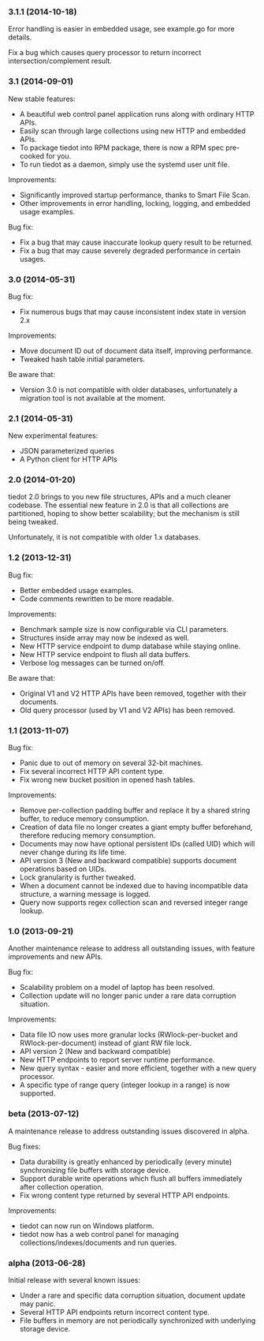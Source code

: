 ### 3.1.1 (2014-10-18)

Error handling is easier in embedded usage, see example.go for more details.

Fix a bug which causes query processor to return incorrect intersection/complement result.

### 3.1 (2014-09-01)

New stable features:

- A beautiful web control panel application runs along with ordinary HTTP APIs.
- Easily scan through large collections using new HTTP and embedded APIs.
- To package tiedot into RPM package, there is now a RPM spec pre-cooked for you.
- To run tiedot as a daemon, simply use the systemd user unit file.

Improvements:

- Significantly improved startup performance, thanks to Smart File Scan.
- Other improvements in error handling, locking, logging, and embedded usage examples.

Bug fix:

- Fix a bug that may cause inaccurate lookup query result to be returned.
- Fix a bug that may cause severely degraded performance in certain usages.

### 3.0 (2014-05-31)

Bug fix:

- Fix numerous bugs that may cause inconsistent index state in version 2.x

Improvements:

- Move document ID out of document data itself, improving performance.
- Tweaked hash table initial parameters.

Be aware that:

- Version 3.0 is not compatible with older databases, unfortunately a migration tool is not available at the moment.

### 2.1 (2014-05-31)

New experimental features:

- JSON parameterized queries
- A Python client for HTTP APIs

### 2.0 (2014-01-20)

tiedot 2.0 brings to you new file structures, APIs and a much cleaner codebase. The essential new feature in 2.0 is that all collections are partitioned, hoping to show better scalability; but the mechanism is still being tweaked.

Unfortunately, it is not compatible with older 1.x databases.

### 1.2 (2013-12-31)

Bug fix:

- Better embedded usage examples.
- Code comments rewritten to be more readable.

Improvements:

- Benchmark sample size is now configurable via CLI parameters.
- Structures inside array may now be indexed as well.
- New HTTP service endpoint to dump database while staying online.
- New HTTP service endpoint to flush all data buffers.
- Verbose log messages can be turned on/off.

Be aware that:

- Original V1 and V2 HTTP APIs have been removed, together with their documents.
- Old query processor (used by V1 and V2 APIs) has been removed.

### 1.1 (2013-11-07)

Bug fix:

- Panic due to out of memory on several 32-bit machines.
- Fix several incorrect HTTP API content type.
- Fix wrong new bucket position in opened hash tables.

Improvements:

- Remove per-collection padding buffer and replace it by a shared string buffer, to reduce memory consumption.
- Creation of data file no longer creates a giant empty buffer beforehand, therefore reducing memory consumption.
- Documents may now have optional persistent IDs (called UID) which will never change during its life time.
- API version 3 (New and backward compatible) supports document operations based on UIDs.
- Lock granularity is further tweaked.
- When a document cannot be indexed due to having incompatible data structure, a warning message is logged.
- Query now supports regex collection scan and reversed integer range lookup.

### 1.0 (2013-09-21)

Another maintenance release to address all outstanding issues, with feature improvements and new APIs.

Bug fix:

- Scalability problem on a model of laptop has been resolved.
- Collection update will no longer panic under a rare data corruption situation.

Improvements:

- Data file IO now uses more granular locks (RWlock-per-bucket and RWlock-per-document) instead of giant RW file lock.
- API version 2 (New and backward compatible)
- New HTTP endpoints to report server runtime performance.
- New query syntax - easier and more efficient, together with a new query processor.
- A specific type of range query (integer lookup in a range) is now supported.

### beta (2013-07-12)

A maintenance release to address outstanding issues discovered in alpha.

Bug fixes:

- Data durability is greatly enhanced by periodically (every minute) synchronizing file buffers with storage device.
- Support durable write operations which flush all buffers immediately after collection operation.
- Fix wrong content type returned by several HTTP API endpoints.

Improvements:

- tiedot can now run on Windows platform.
- tiedot now has a web control panel for managing collections/indexes/documents and run queries.

### alpha (2013-06-28)

Initial release with several known issues:

- Under a rare and specific data corruption situation, document update may panic.
- Several HTTP API endpoints return incorrect content type.
- File buffers in memory are not periodically synchronized with underlying storage device.
